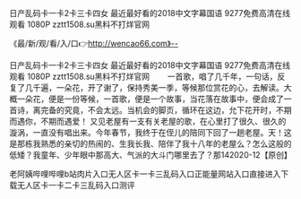 日产乱码卡一卡2卡三卡四女
最近最好看的2018中文字幕国语
9277免费高清在线观看 1080P
zztt1508.su黑料不打烊官网


《最/新/观/看/入/口👉http://wencao66.com》--

日产乱码卡一卡2卡三卡四女
最近最好看的2018中文字幕国语
9277免费高清在线观看 1080P
zztt1508.su黑料不打烊官网
　　一首歌，唱了几千年，一句话，反复了几千遍，一朵花，开了谢了，保持秀美一季，等候那位赏花的心，去解读。大概一朵花，便是一份等候，一首歌，便是一个故事，当花落在故事中，便会成了一首诗，离完备的究竟，不会太远。当机会的脚页，循环在这边，允下花开时，不期而遇你，不期而遇爱！
又见老屋有一支有关老屋的歌，在心里打了很久、很久的漩涡，一直没有唱出来。今年春节，我终于在侄儿的陪同下回了一趟老屋。天！这是那栋我熟悉的亲切的热闹的、生我长我、陪伴了我十八年的老屋么？怎么这般的低矮？我童年、少年眼中那高大、气派的大斗门哪里去了？那142020-12【原创】





老阿姨哔哩哔哩b站肉片入口无人区卡一卡三乱码入口正能量网站入口直接进入下载无人区卡一卡二卡三乱码入口测评
